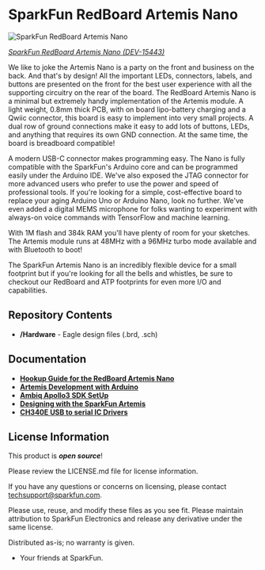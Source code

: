 SparkFun RedBoard Artemis Nano
============================

![SparkFun RedBoard Artemis Nano](https://cdn.sparkfun.com/assets/parts/1/4/0/1/8/15443-SparkFun_RedBoard_Artemis_Nano-01.jpg)

[*SparkFun RedBoard Artemis Nano (DEV-15443)*](https://www.sparkfun.com/products/15443)

We like to joke the Artemis Nano is a party on the front and business on the back. And that's by design! All the important LEDs, connectors, labels, and buttons are presented on the front for the best user experience with all the supporting circuitry on the rear of the board. The RedBoard Artemis Nano is a minimal but extremely handy implementation of the Artemis module. A light weight, 0.8mm thick PCB, with on board lipo-battery charging and a Qwiic connector, this board is easy to implement into very small projects. A dual row of ground connections make it easy to add lots of buttons, LEDs, and anything that requires its own GND connection. At the same time, the board is breadboard compatible! 

A modern USB-C connector makes programming easy. The Nano is fully compatible with the SparkFun's Arduino core and can be programmed easily under the Arduino IDE. We've also exposed the JTAG connector for more advanced users who prefer to use the power and speed of professional tools. If you're looking for a simple, cost-effective board to replace your aging Arduino Uno or Arduino Nano, look no further. We've even added a digital MEMS microphone for folks wanting to experiment with always-on voice commands with TensorFlow and machine learning.
 
With 1M flash and 384k RAM you'll have plenty of room for your sketches. The Artemis module runs at 48MHz with a 96MHz turbo mode available and with Bluetooth to boot!

The SparkFun Artemis Nano is an incredibly flexible device for a small footprint but if you're looking for all the bells and whistles, be sure to checkout our RedBoard and ATP footprints for even more I/O and capabilities.

Repository Contents
-------------------
* **/Hardware** - Eagle design files (.brd, .sch)

Documentation
-------------------
* **[Hookup Guide for the RedBoard Artemis Nano](https://learn.sparkfun.com/tutorials/hookup-guide-for-the-sparkfun-redboard-artemis-nano)**
* **[Artemis Development with Arduino](https://learn.sparkfun.com/tutorials/artemis-development-with-arduino)**
* **[Ambiq Apollo3 SDK SetUp](https://learn.sparkfun.com/tutorials/using-sparkfun-edge-board-with-ambiq-apollo3-sdk)**
* **[Designing with the SparkFun Artemis](https://learn.sparkfun.com/tutorials/designing-with-the-sparkfun-artemis)**
* **[CH340E USB to serial IC Drivers](https://www.sparkfun.com/ch340)**

License Information
-------------------

This product is _**open source**_! 

Please review the LICENSE.md file for license information. 

If you have any questions or concerns on licensing, please contact techsupport@sparkfun.com.

Please use, reuse, and modify these files as you see fit. Please maintain attribution to SparkFun Electronics and release any derivative under the same license.

Distributed as-is; no warranty is given.

- Your friends at SparkFun.
